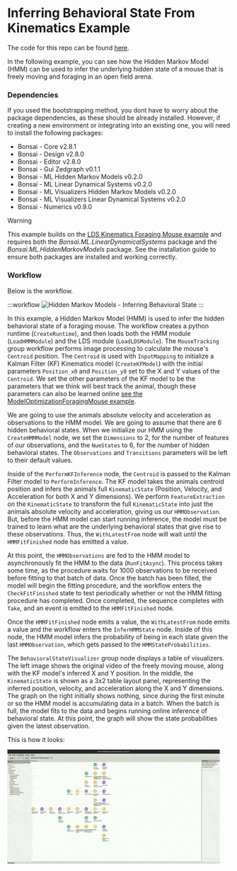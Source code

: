 # Inferring Behavioral State From Kinematics Example

The code for this repo can be found [here](https://github.com/bonsai-rx/machinelearning-examples/tree/main/examples/HiddenMarkovModels/InferringBehavioralStateFromKinematics).

In the following example, you can see how the Hidden Markov Model (HMM) can be used to infer the underlying hidden state of a mouse that is freely moving and foraging in an open field arena.

### Dependencies

If you used the bootstrapping method, you dont have to worry about the package dependencies, as these should be already installed. However, if creating a new environment or integrating into an existing one, you will need to install the following packages:

* Bonsai - Core v2.8.1
* Bonsai - Design v2.8.0
* Bonsai - Editor v2.8.0
* Bonsai - Gui Zedgraph v0.1.1
* Bonsai - ML Hidden Markov Models v0.2.0
* Bonsai - ML Linear Dynamical Systems v0.2.0
* Bonsai - ML Visualizers Hidden Markov Models v0.2.0
* Bonsai - ML Visualizers Linear Dynamical Systems v0.2.0
* Bonsai - Numerics v0.9.0

> [!WARNING]
> This example builds on the [LDS Kinematics Foraging Mouse example](../../LinearDynamicalSystems/Kinematics/ForagingMouse/README.md) and requires both the *Bonsai.ML.LinearDynamicalSystems* package and the *Bonsai.ML.HiddenMarkovModels* package. See the installation guide to ensure both packages are installed and working correctly.

### Workflow

Below is the workflow.

:::workflow
![Hidden Markov Models - Inferring Behavioral State](InferringBehavioralState.bonsai)
:::

In this example, a Hidden Markov Model (HMM) is used to infer the hidden behavioral state of a foraging mouse. The workflow creates a python runtime (`CreateRuntime`), and then loads both the HMM module (`LoadHMMModule`) and the LDS module (`LoadLDSModule`). The `MouseTracking` group workflow performs image processing to calculate the mouse's `Centroid` position. The `Centroid` is used with `InputMapping` to initialize a Kalman Filter (KF) Kinematics model (`CreateKFModel`) with the initial parameters `Position_x0` and `Position_y0` set to the X and Y values of the `Centroid`. We set the other parameters of the KF model to be the parameters that we think will best track the animal, though these parameters can also be learned online [see the ModelOptimizationForagingMouse example](../../LinearDynamicalSystems/Kinematics/ModelOptimizationForagingMouse/README.md). 

We are going to use the animals absolute velocity and acceleration as observations to the HMM model. We are going to assume that there are 6 hidden behavioral states. When we initialize our HMM using the `CreateHMMModel` node, we set the `Dimensions` to 2, for the number of features of our observations, and the `NumStates` to 6, for the number of hidden behavioral states. The `Observations` and `Transitions` parameters will be left to their default values.

Inside of the `PerformKFInference` node, the `Centroid` is passed to the Kalman Filter model to `PerformInference`. The KF model takes the animals centroid position and infers the animals full `KinematicState` (Position, Velocity, and Acceleration for both X and Y dimensions). We perform `FeatureExtraction` on the `KinematicState` to transform the full `KinematicState` into just the animals absolute velocity and acceleration, giving us our `HMMObservation`. But, before the HMM model can start running inference, the model must be trained to learn what are the underlying behavioral states that give rise to these observations. Thus, the `WithLatestFrom` node will wait until the `HMMFitFinished` node has emitted a value.

At this point, the `HMMObservations` are fed to the HMM model to asynchronously fit the HMM to the data (`RunFitAsync`). This process takes some time, as the procedure waits for 1000 observations to be received before fitting to that batch of data. Once the batch has been filled, the model will begin the fitting procedure, and the workflow enters the `CheckFitFinished` state to test periodically whether or not the HMM fitting procedure has completed. Once completed, the sequence completes with `Take`, and an event is emitted to the `HMMFitFinished` node.

Once the `HMMFitFinished` node emits a value, the `WithLatestFrom` node emits a value and the workflow enters the `InferHMMState` node. Inside of this node, the HMM model infers the probability of being in each state given the last `HMMObservation`, which gets passed to the `HMMStateProbabilities`.

The `BehavioralStateVisualizer` group node displays a table of visualizers. The left image shows the original video of the freely moving mouse, along with the KF model's inferred X and Y position. In the middle, the `KinematicState` is shown as a 3x2 table layout panel, representing the inferred position, velocity, and acceleration along the X and Y dimensions. The graph on the right initially shows nothing, since during the first minute or so the HMM model is accumulating data in a batch. When the batch is full, the model fits to the data and begins running online inference of behavioral state. At this point, the graph will show the state probabilities given the latest observation.

This is how it looks:

![InferredBehavioralState](InferredBehavioralState.gif)
